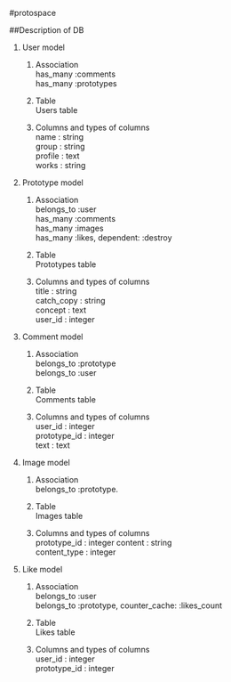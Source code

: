 #protospace

##Description of DB

1. User model  
	1. Association    
	  has\_many  :comments  
	  has\_many  :prototypes   
	   
	2. Table  
	  Users table  
	   
	3. Columns and types of columns  
		name     :  string  
		group    :  string  
		profile  :  text  
		works     :  string
		
	  
2. Prototype model  
	1. Association  
	  belongs\_to :user  
	  has\_many   :comments  
	  has\_many   :images  
	  has\_many   :likes, dependent: :destroy  
	  
	2. Table  
	  Prototypes table
	  
	3. Columns and types of columns  
	    title        :  string  
  	  catch\_copy  :  string  
  	  concept      :  text  
  	  user\_id     :  integer
	  
3. Comment model
	1. Association  
	  belongs\_to :prototype  
	  belongs\_to :user  
	  
	2. Table  
	  Comments table
	  
	3. Columns and types of columns  
	  user\_id     :  integer  
	  prototype\_id  :  integer  
	  text         :  text  
  	  
4. Image model
	1. Association  
	  belongs\_to :prototype.  
	  
	2. Table  
	  Images table
	  
	3. Columns and types of columns  
	  prototype\_id  :  integer
	  content        :  string  
	  content\_type   :  integer
    
5. Like model  
	1. Association  
	  belongs\_to :user  
	  belongs\_to :prototype, counter\_cache: :likes\_count  
	  
	2. Table  
	  Likes table
	  
	3. Columns and types of columns  
	  user\_id       :  integer  
	  prototype\_id  :  integer
	    
	   
